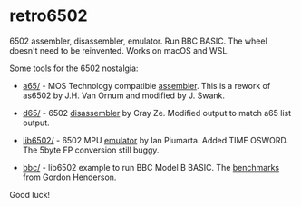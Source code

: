 # retro6502
6502 assembler, disassembler, emulator. Run BBC BASIC.
The wheel doesn't need to be reinvented.
Works on macOS and WSL.

Some tools for the 6502 nostalgia:

   * [a65/](https://github.com/pahihu/retro6502/tree/main/a65) - MOS Technology compatible [assembler](http://retro.hansotten.nl/6502-sbc/elektuur-junior/junior/elektor-junior-roms/). This is a rework of as6502 by J.H. Van Ornum and modified by J. Swank.

   * [d65/](https://github.com/pahihu/retro6502/tree/main/d65) - 6502 [disassembler](http://forum.6502.org/viewtopic.php?t=3644) by Cray Ze. Modified output to match a65 list output.

   * [lib6502/](https://github.com/pahihu/retro6502/tree/main/lib6502-1.3) - 6502 MPU [emulator](https://www.piumarta.com/software/lib6502/) by Ian Piumarta. Added TIME OSWORD. The 5byte FP conversion still buggy.

   * [bbc/](https://github.com/pahihu/retro6502/tree/main/bbc) - lib6502 example to run BBC Model B BASIC. The [benchmarks](https://projects.drogon.net/retro-basic-and-bcpl-benchmarks/) from Gordon Henderson.


Good luck!
